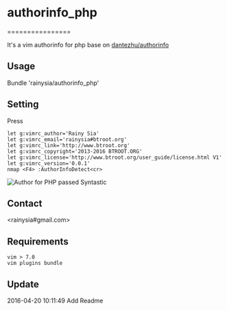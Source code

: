 # authorinfo_php
================

It's a vim authorinfo for php base on [dantezhu/authorinfo](https://github.com/dantezhu/authorinfo)

Usage
------------------------------
Bundle 'rainysia/authorinfo_php'

Setting
------------------------------
Press <F4>
```
let g:vimrc_author='Rainy Sia'
let g:vimrc_email='rainysia#btroot.org'
let g:vimrc_link='http://www.btroot.org'
let g:vimrc_copyright='2013-2016 BTROOT.ORG' 
let g:vimrc_license='http://www.btroot.org/user_guide/license.html V1'
let g:vimrc_version='0.0.1'
nmap <F4> :AuthorInfoDetect<cr>
```
![Author for PHP passed Syntastic](https://cloud.githubusercontent.com/assets/1259324/14661529/e39854ba-06e0-11e6-8de1-c0af9bbc5c45.png)

Contact
----------------------------------------
<rainysia#gmail.com>


Requirements
----------------------------------------

    vim > 7.0
    vim plugins bundle


Update
----------------------------------------
2016-04-20 10:11:49 Add Readme<br />
